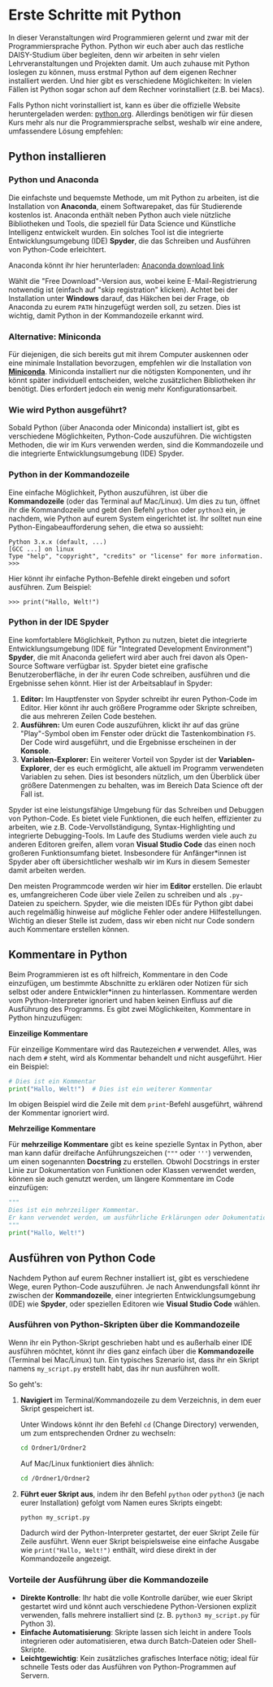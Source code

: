 # Erste Schritte mit Python

In dieser Veranstaltungen wird Programmieren gelernt und zwar mit der Programmiersprache Python. Python wir euch aber auch das restliche DAISY-Studium über begleiten, denn wir arbeiten in sehr vielen Lehrveranstaltungen und Projekten damit. Um auch zuhause mit Python loslegen zu können, muss erstmal Python auf dem eigenen Rechner installiert werden. Und hier gibt es verschiedene Möglichkeiten: In vielen Fällen ist Python sogar schon auf dem Rechner vorinstalliert (z.B. bei Macs).

Falls Python nicht vorinstalliert ist, kann es über die offizielle Website heruntergeladen werden: [python.org](https://www.python.org/). Allerdings benötigen wir für diesen Kurs mehr als nur die Programmiersprache selbst, weshalb wir eine andere, umfassendere Lösung empfehlen:

## Python installieren

### Python und Anaconda

Die einfachste und bequemste Methode, um mit Python zu arbeiten, ist die Installation von **Anaconda**, einem Softwarepaket, das für Studierende kostenlos ist. Anaconda enthält neben Python auch viele nützliche Bibliotheken und Tools, die speziell für Data Science und Künstliche Intelligenz entwickelt wurden. Ein solches Tool ist die integrierte Entwicklungsumgebung (IDE) **Spyder**, die das Schreiben und Ausführen von Python-Code erleichtert.

Anaconda könnt ihr hier herunterladen: [Anaconda download link](https://www.anaconda.com/download/success)

Wählt die "Free Download"-Version aus, wobei keine E-Mail-Registrierung notwendig ist (einfach auf "skip registration" klicken). Achtet bei der Installation unter **Windows** darauf, das Häkchen bei der Frage, ob Anaconda zu eurem `PATH` hinzugefügt werden soll, zu setzen. Dies ist wichtig, damit Python in der Kommandozeile erkannt wird.

### Alternative: Miniconda

Für diejenigen, die sich bereits gut mit ihrem Computer auskennen oder eine minimale Installation bevorzugen, empfehlen wir die Installation von [**Miniconda**](https://docs.anaconda.com/miniconda/). Miniconda installiert nur die nötigsten Komponenten, und ihr könnt später individuell entscheiden, welche zusätzlichen Bibliotheken ihr benötigt. Dies erfordert jedoch ein wenig mehr Konfigurationsarbeit.


### Wie wird Python ausgeführt?

Sobald Python (über Anaconda oder Miniconda) installiert ist, gibt es verschiedene Möglichkeiten, Python-Code auszuführen. Die wichtigsten Methoden, die wir im Kurs verwenden werden, sind die Kommandozeile und die integrierte Entwicklungsumgebung (IDE) Spyder.

### Python in der Kommandozeile

Eine einfache Möglichkeit, Python auszuführen, ist über die **Kommandozeile** (oder das Terminal auf Mac/Linux). Um dies zu tun, öffnet ihr die Kommandozeile und gebt den Befehl `python` oder `python3` ein, je nachdem, wie Python auf eurem System eingerichtet ist. Ihr solltet nun eine Python-Eingabeaufforderung sehen, die etwa so aussieht:

```
Python 3.x.x (default, ...)
[GCC ...] on linux
Type "help", "copyright", "credits" or "license" for more information.
>>>
```

Hier könnt ihr einfache Python-Befehle direkt eingeben und sofort ausführen. Zum Beispiel:
```
>>> print("Hallo, Welt!")
```

### Python in der IDE Spyder

Eine komfortablere Möglichkeit, Python zu nutzen, bietet die integrierte Entwicklungsumgebung (IDE für "Integrated Development Environment") **Spyder**, die mit Anaconda geliefert wird aber auch frei davon als Open-Source Software verfügbar ist. Spyder bietet eine grafische Benutzeroberfläche, in der ihr euren Code schreiben, ausführen und die Ergebnisse sehen könnt. Hier ist der Arbeitsablauf in Spyder:

1. **Editor:** Im Hauptfenster von Spyder schreibt ihr euren Python-Code im Editor. Hier könnt ihr auch größere Programme oder Skripte schreiben, die aus mehreren Zeilen Code bestehen.
2. **Ausführen:** Um euren Code auszuführen, klickt ihr auf das grüne "Play"-Symbol oben im Fenster oder drückt die Tastenkombination `F5`. Der Code wird ausgeführt, und die Ergebnisse erscheinen in der **Konsole**.
3. **Variablen-Explorer:** Ein weiterer Vorteil von Spyder ist der **Variablen-Explorer**, der es euch ermöglicht, alle aktuell im Programm verwendeten Variablen zu sehen. Dies ist besonders nützlich, um den Überblick über größere Datenmengen zu behalten, was im Bereich Data Science oft der Fall ist.

Spyder ist eine leistungsfähige Umgebung für das Schreiben und Debuggen von Python-Code. Es bietet viele Funktionen, die euch helfen, effizienter zu arbeiten, wie z.B. Code-Vervollständigung, Syntax-Highlighting und integrierte Debugging-Tools.
Im Laufe des Studiums werden viele auch zu anderen Editoren greifen, allem voran **Visual Studio Code** das einen noch großeren Funktionsumfang bietet. Insbesondere für Anfänger*innen ist Spyder aber oft übersichtlicher weshalb wir im Kurs in diesem Semester damit arbeiten werden.

Den meisten Programmcode werden wir hier im **Editor** erstellen. Die erlaubt es, umfangreicheren Code über viele Zeilen zu schreiben und als `.py`-Dateien zu speichern. Spyder, wie die meisten IDEs für Python gibt dabei auch regelmäßig hinweise auf mögliche Fehler oder andere Hilfestellungen. Wichtig an dieser Stelle ist zudem, dass wir eben nicht nur Code sondern auch Kommentare erstellen können.

## Kommentare in Python

Beim Programmieren ist es oft hilfreich, Kommentare in den Code einzufügen, um bestimmte Abschnitte zu erklären oder Notizen für sich selbst oder andere Entwickler*innen zu hinterlassen. Kommentare werden vom Python-Interpreter ignoriert und haben keinen Einfluss auf die Ausführung des Programms. Es gibt zwei Möglichkeiten, Kommentare in Python hinzuzufügen:

**Einzeilige Kommentare**

Für einzeilige Kommentare wird das Rautezeichen `#` verwendet. Alles, was nach dem `#` steht, wird als Kommentar behandelt und nicht ausgeführt. Hier ein Beispiel:
```python
# Dies ist ein Kommentar
print("Hallo, Welt!")  # Dies ist ein weiterer Kommentar
```

Im obigen Beispiel wird die Zeile mit dem `print`-Befehl ausgeführt, während der Kommentar ignoriert wird.

**Mehrzeilige Kommentare**

Für **mehrzeilige Kommentare** gibt es keine spezielle Syntax in Python, aber man kann dafür dreifache Anführungszeichen (`"""` oder `'''`) verwenden, um einen sogenannten **Docstring** zu erstellen. Obwohl Docstrings in erster Linie zur Dokumentation von Funktionen oder Klassen verwendet werden, können sie auch genutzt werden, um längere Kommentare im Code einzufügen:

```python
"""
Dies ist ein mehrzeiliger Kommentar.
Er kann verwendet werden, um ausführliche Erklärungen oder Dokumentation hinzuzufügen.
"""
print("Hallo, Welt!")
```

## Ausführen von Python Code

Nachdem Python auf eurem Rechner installiert ist, gibt es verschiedene Wege, euren Python-Code auszuführen. Je nach Anwendungsfall könnt ihr zwischen der **Kommandozeile**, einer integrierten Entwicklungsumgebung (IDE) wie **Spyder**, oder speziellen Editoren wie **Visual Studio Code** wählen.

### Ausführen von Python-Skripten über die Kommandozeile

Wenn ihr ein Python-Skript geschrieben habt und es außerhalb einer IDE ausführen möchtet, könnt ihr dies ganz einfach über die **Kommandozeile** (Terminal bei Mac/Linux) tun. Ein typisches Szenario ist, dass ihr ein Skript namens `my_script.py` erstellt habt, das ihr nun ausführen wollt.

So geht's:

1. **Navigiert** im Terminal/Kommandozeile zu dem Verzeichnis, in dem euer Skript gespeichert ist.

   Unter Windows könnt ihr den Befehl `cd`  (Change Directory) verwenden, um zum entsprechenden Ordner zu wechseln:

   ```bash 
   cd Ordner1/Ordner2
   ```

   Auf Mac/Linux funktioniert dies ähnlich:

   ```bash
   cd /Ordner1/Ordner2
   ```

2. **Führt euer Skript aus**, indem ihr den Befehl `python` oder `python3` (je nach eurer Installation) gefolgt vom Namen eures Skripts eingebt:

   ```bash
   python my_script.py
   ```

   Dadurch wird der Python-Interpreter gestartet, der euer Skript Zeile für Zeile ausführt. Wenn euer Skript beispielsweise eine einfache Ausgabe wie `print("Hallo, Welt!")` enthält, wird diese direkt in der Kommandozeile angezeigt.

### Vorteile der Ausführung über die Kommandozeile

- **Direkte Kontrolle**: Ihr habt die volle Kontrolle darüber, wie euer Skript gestartet wird und könnt auch verschiedene Python-Versionen explizit verwenden, falls mehrere installiert sind (z. B. `python3 my_script.py` für Python 3).
- **Einfache Automatisierung**: Skripte lassen sich leicht in andere Tools integrieren oder automatisieren, etwa durch Batch-Dateien oder Shell-Skripte.
- **Leichtgewichtig**: Kein zusätzliches grafisches Interface nötig; ideal für schnelle Tests oder das Ausführen von Python-Programmen auf Servern.